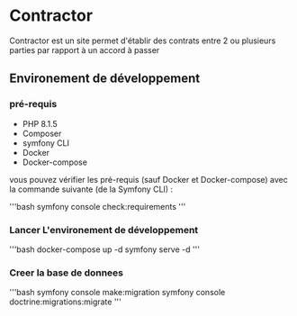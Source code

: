 # Contractor

Contractor est un site permet d'établir des contrats entre 2 ou plusieurs parties par rapport à un accord à passer

## Environement de développement

### pré-requis

* PHP 8.1.5
* Composer
* symfony CLI
* Docker
* Docker-compose

vous pouvez vérifier les pré-requis (sauf Docker et Docker-compose) avec la commande suivante (de la Symfony CLI) :

'''bash
symfony console check:requirements
'''

### Lancer L'environement de développement

'''bash
docker-compose up -d
symfony serve -d
'''
### Creer la base de donnees

'''bash
symfony console make:migration
symfony console doctrine:migrations:migrate
'''